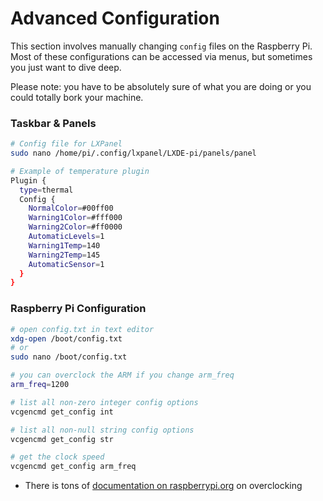 # Advanced Configuration

This section involves manually changing `config` files on the Raspberry Pi. Most of these configurations can be accessed via menus, but sometimes you just want to dive deep. 

Please note: you have to be absolutely sure of what you are doing or you could totally bork your machine.

### Taskbar & Panels

```bash
# Config file for LXPanel
sudo nano /home/pi/.config/lxpanel/LXDE-pi/panels/panel

# Example of temperature plugin
Plugin {
  type=thermal
  Config {
    NormalColor=#00ff00
    Warning1Color=#fff000
    Warning2Color=#ff0000
    AutomaticLevels=1
    Warning1Temp=140
    Warning2Temp=145
    AutomaticSensor=1
  }
}
```

### Raspberry Pi Configuration

```bash
# open config.txt in text editor
xdg-open /boot/config.txt
# or
sudo nano /boot/config.txt

# you can overclock the ARM if you change arm_freq
arm_freq=1200

# list all non-zero integer config options
vcgencmd get_config int

# list all non-null string config options
vcgencmd get_config str

# get the clock speed
vcgencmd get_config arm_freq
```

* There is tons of [documentation on raspberrypi.org](https://www.raspberrypi.org/documentation/configuration/config-txt/overclocking.md) on overclocking